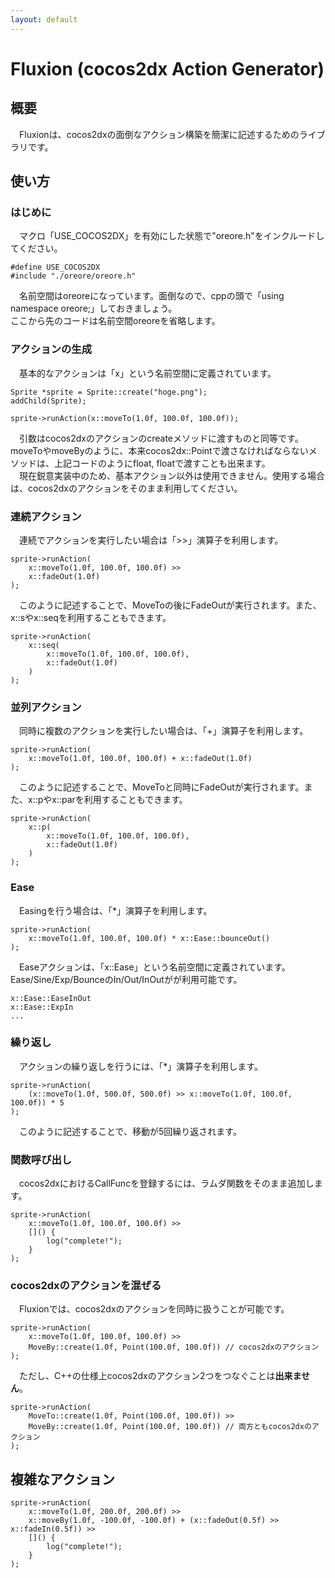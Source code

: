 ```yaml
---
layout: default
---
```

# Fluxion (cocos2dx Action Generator)

## 概要
　Fluxionは、cocos2dxの面倒なアクション構築を簡潔に記述するためのライブラリです。

## 使い方

### はじめに
　マクロ「USE_COCOS2DX」を有効にした状態で"oreore.h"をインクルードしてください。

	#define USE_COCOS2DX
	#include "./oreore/oreore.h"

　名前空間はoreoreになっています。面倒なので、cppの頭で「using namespace oreore;」しておきましょう。  
ここから先のコードは名前空間oreoreを省略します。

### アクションの生成
　基本的なアクションは「x」という名前空間に定義されています。

	Sprite *sprite = Sprite::create("hoge.png");
	addChild(Sprite);

	sprite->runAction(x::moveTo(1.0f, 100.0f, 100.0f));

　引数はcocos2dxのアクションのcreateメソッドに渡すものと同等です。moveToやmoveByのように、本来cocos2dx::Pointで渡さなければならないメソッドは、上記コードのようにfloat, floatで渡すことも出来ます。  
　現在鋭意実装中のため、基本アクション以外は使用できません。使用する場合は、cocos2dxのアクションをそのまま利用してください。

### 連続アクション
　連続でアクションを実行したい場合は「>>」演算子を利用します。

	sprite->runAction(
	    x::moveTo(1.0f, 100.0f, 100.0f) >>
	    x::fadeOut(1.0f)
	);

　このように記述することで、MoveToの後にFadeOutが実行されます。また、x::sやx::seqを利用することもできます。

	sprite->runAction(
	    x::seq(
	        x::moveTo(1.0f, 100.0f, 100.0f),
	        x::fadeOut(1.0f)
	    )
	);

### 並列アクション
　同時に複数のアクションを実行したい場合は、「+」演算子を利用します。

	sprite->runAction(
	    x::moveTo(1.0f, 100.0f, 100.0f) + x::fadeOut(1.0f)
	);

　このように記述することで、MoveToと同時にFadeOutが実行されます。また、x::pやx::parを利用することもできます。

	sprite->runAction(
	    x::p(
	        x::moveTo(1.0f, 100.0f, 100.0f),
	        x::fadeOut(1.0f)
	    )
	);

### Ease
　Easingを行う場合は、「*」演算子を利用します。

	sprite->runAction(
	    x::moveTo(1.0f, 100.0f, 100.0f) * x::Ease::bounceOut()
	);

　Easeアクションは、「x::Ease」という名前空間に定義されています。
Ease/Sine/Exp/BounceのIn/Out/InOutがが利用可能です。

	x::Ease::EaseInOut
	x::Ease::ExpIn
	...

### 繰り返し
　アクションの繰り返しを行うには、「*」演算子を利用します。

	sprite->runAction(
	    (x::moveTo(1.0f, 500.0f, 500.0f) >> x::moveTo(1.0f, 100.0f, 100.0f)) * 5
	);
　このように記述することで、移動が5回繰り返されます。

### 関数呼び出し
　cocos2dxにおけるCallFuncを登録するには、ラムダ関数をそのまま追加します。

	sprite->runAction(
	    x::moveTo(1.0f, 100.0f, 100.0f) >>
	    []() {
	        log("complete!");
	    }
	);

### cocos2dxのアクションを混ぜる
　Fluxionでは、cocos2dxのアクションを同時に扱うことが可能です。

	sprite->runAction(
	    x::moveTo(1.0f, 100.0f, 100.0f) >>
	    MoveBy::create(1.0f, Point(100.0f, 100.0f)) // cocos2dxのアクション
	);

　ただし、C++の仕様上cocos2dxのアクション2つをつなぐことは**出来ません**。

	sprite->runAction(
	    MoveTo::create(1.0f, Point(100.0f, 100.0f)) >>
	    MoveBy::create(1.0f, Point(100.0f, 100.0f)) // 両方ともcocos2dxのアクション
	);

## 複雑なアクション

	sprite->runAction(
	    x::moveTo(1.0f, 200.0f, 200.0f) >>
	    x::moveBy(1.0f, -100.0f, -100.0f) + (x::fadeOut(0.5f) >> x::fadeIn(0.5f)) >>
	    []() {
	        log("complete!");
	    }
	);